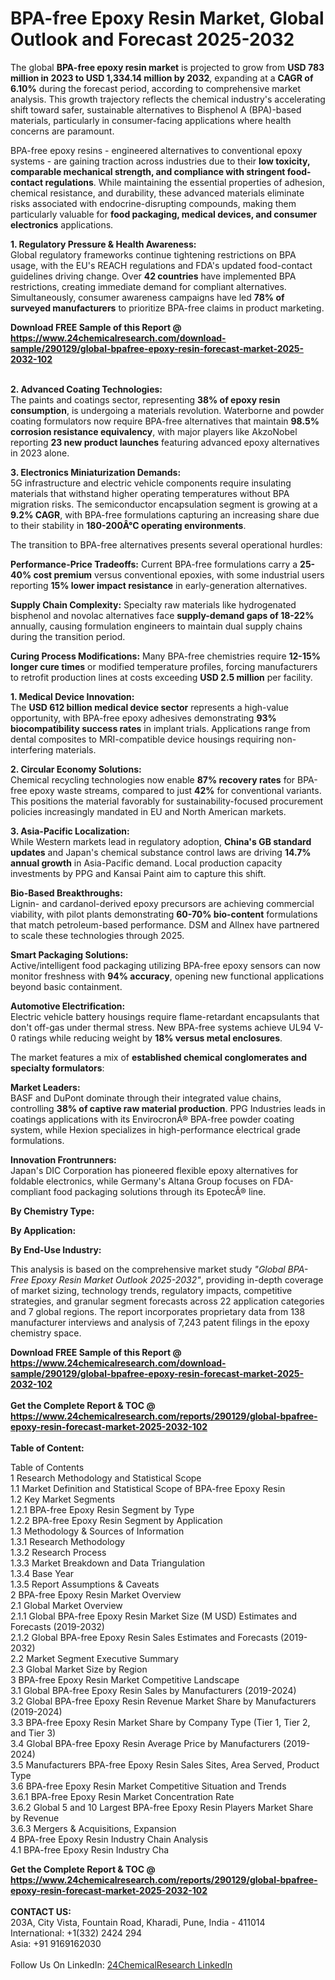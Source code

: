 <h1>BPA-free Epoxy Resin Market, Global Outlook and Forecast 2025-2032</h1><p>The global <strong>BPA-free epoxy resin market</strong> is projected to grow from <strong>USD 783 million in 2023 to USD 1,334.14 million by 2032</strong>, expanding at a <strong>CAGR of 6.10%</strong> during the forecast period, according to comprehensive market analysis. This growth trajectory reflects the chemical industry's accelerating shift toward safer, sustainable alternatives to Bisphenol A (BPA)-based materials, particularly in consumer-facing applications where health concerns are paramount.</p><p>BPA-free epoxy resins - engineered alternatives to conventional epoxy systems - are gaining traction across industries due to their <strong>low toxicity, comparable mechanical strength, and compliance with stringent food-contact regulations</strong>. While maintaining the essential properties of adhesion, chemical resistance, and durability, these advanced materials eliminate risks associated with endocrine-disrupting compounds, making them particularly valuable for <strong>food packaging, medical devices, and consumer electronics</strong> applications.</p><p><strong>1. Regulatory Pressure &amp; Health Awareness:</strong><br>
Global regulatory frameworks continue tightening restrictions on BPA usage, with the EU's REACH regulations and FDA's updated food-contact guidelines driving change. Over <strong>42 countries</strong> have implemented BPA restrictions, creating immediate demand for compliant alternatives. Simultaneously, consumer awareness campaigns have led <strong>78% of surveyed manufacturers</strong> to prioritize BPA-free claims in product marketing.</p><div><b>Download FREE Sample of this Report @ 
            <a href="https://www.24chemicalresearch.com/download-sample/290129/global-bpafree-epoxy-resin-forecast-market-2025-2032-102">
            https://www.24chemicalresearch.com/download-sample/290129/global-bpafree-epoxy-resin-forecast-market-2025-2032-102</a></b></div><br><p><strong>2. Advanced Coating Technologies:</strong><br>
The paints and coatings sector, representing <strong>38% of epoxy resin consumption</strong>, is undergoing a materials revolution. Waterborne and powder coating formulators now require BPA-free alternatives that maintain <strong>98.5% corrosion resistance equivalency</strong>, with major players like AkzoNobel reporting <strong>23 new product launches</strong> featuring advanced epoxy alternatives in 2023 alone.</p><p><strong>3. Electronics Miniaturization Demands:</strong><br>
5G infrastructure and electric vehicle components require insulating materials that withstand higher operating temperatures without BPA migration risks. The semiconductor encapsulation segment is growing at a <strong>9.2% CAGR</strong>, with BPA-free formulations capturing an increasing share due to their stability in <strong>180-200Â°C operating environments</strong>.</p><p>The transition to BPA-free alternatives presents several operational hurdles:</p><p><strong>Performance-Price Tradeoffs:</strong> Current BPA-free formulations carry a <strong>25-40% cost premium</strong> versus conventional epoxies, with some industrial users reporting <strong>15% lower impact resistance</strong> in early-generation alternatives.</p><p><strong>Supply Chain Complexity:</strong> Specialty raw materials like hydrogenated bisphenol and novolac alternatives face <strong>supply-demand gaps of 18-22%</strong> annually, causing formulation engineers to maintain dual supply chains during the transition period.</p><p><strong>Curing Process Modifications:</strong> Many BPA-free chemistries require <strong>12-15% longer cure times</strong> or modified temperature profiles, forcing manufacturers to retrofit production lines at costs exceeding <strong>USD 2.5 million</strong> per facility.</p><p><strong>1. Medical Device Innovation:</strong><br>
The <strong>USD 612 billion medical device sector</strong> represents a high-value opportunity, with BPA-free epoxy adhesives demonstrating <strong>93% biocompatibility success rates</strong> in implant trials. Applications range from dental composites to MRI-compatible device housings requiring non-interfering materials.</p><p><strong>2. Circular Economy Solutions:</strong><br>
Chemical recycling technologies now enable <strong>87% recovery rates</strong> for BPA-free epoxy waste streams, compared to just <strong>42%</strong> for conventional variants. This positions the material favorably for sustainability-focused procurement policies increasingly mandated in EU and North American markets.</p><p><strong>3. Asia-Pacific Localization:</strong><br>
While Western markets lead in regulatory adoption, <strong>China's GB standard updates</strong> and Japan's chemical substance control laws are driving <strong>14.7% annual growth</strong> in Asia-Pacific demand. Local production capacity investments by PPG and Kansai Paint aim to capture this shift.</p><p><strong>Bio-Based Breakthroughs:</strong><br>
	Lignin- and cardanol-derived epoxy precursors are achieving commercial viability, with pilot plants demonstrating <strong>60-70% bio-content</strong> formulations that match petroleum-based performance. DSM and Allnex have partnered to scale these technologies through 2025.</p><p><strong>Smart Packaging Solutions:</strong><br>
	Active/intelligent food packaging utilizing BPA-free epoxy sensors can now monitor freshness with <strong>94% accuracy</strong>, opening new functional applications beyond basic containment.</p><p><strong>Automotive Electrification:</strong><br>
	Electric vehicle battery housings require flame-retardant encapsulants that don't off-gas under thermal stress. New BPA-free systems achieve UL94 V-0 ratings while reducing weight by <strong>18% versus metal enclosures</strong>.</p><p>The market features a mix of <strong>established chemical conglomerates and specialty formulators</strong>:</p><p><strong>Market Leaders:</strong><br>
BASF and DuPont dominate through their integrated value chains, controlling <strong>38% of captive raw material production</strong>. PPG Industries leads in coatings applications with its EnvirocronÂ® BPA-free powder coating system, while Hexion specializes in high-performance electrical grade formulations.</p><p><strong>Innovation Frontrunners:</strong><br>
Japan's DIC Corporation has pioneered flexible epoxy alternatives for foldable electronics, while Germany's Altana Group focuses on FDA-compliant food packaging solutions through its EpotecÂ® line.</p><p><strong>By Chemistry Type:</strong></p><p><strong>By Application:</strong></p><p><strong>By End-Use Industry:</strong></p><p>This analysis is based on the comprehensive market study <em>"Global BPA-Free Epoxy Resin Market Outlook 2025-2032"</em>, providing in-depth coverage of market sizing, technology trends, regulatory impacts, competitive strategies, and granular segment forecasts across 22 application categories and 7 global regions. The report incorporates proprietary data from 138 manufacturer interviews and analysis of 7,243 patent filings in the epoxy chemistry space.</p><div><b>Download FREE Sample of this Report @ 
            <a href="https://www.24chemicalresearch.com/download-sample/290129/global-bpafree-epoxy-resin-forecast-market-2025-2032-102">
            https://www.24chemicalresearch.com/download-sample/290129/global-bpafree-epoxy-resin-forecast-market-2025-2032-102</a></b></div><br><div><b>Get the Complete Report & TOC @ 
            <a href="https://www.24chemicalresearch.com/reports/290129/global-bpafree-epoxy-resin-forecast-market-2025-2032-102">
            https://www.24chemicalresearch.com/reports/290129/global-bpafree-epoxy-resin-forecast-market-2025-2032-102</a></b></div><br>
            <b>Table of Content:</b><p>Table of Contents<br />
1 Research Methodology and Statistical Scope<br />
1.1 Market Definition and Statistical Scope of BPA-free Epoxy Resin<br />
1.2 Key Market Segments<br />
1.2.1 BPA-free Epoxy Resin Segment by Type<br />
1.2.2 BPA-free Epoxy Resin Segment by Application<br />
1.3 Methodology & Sources of Information<br />
1.3.1 Research Methodology<br />
1.3.2 Research Process<br />
1.3.3 Market Breakdown and Data Triangulation<br />
1.3.4 Base Year<br />
1.3.5 Report Assumptions & Caveats<br />
2 BPA-free Epoxy Resin Market Overview<br />
2.1 Global Market Overview<br />
2.1.1 Global BPA-free Epoxy Resin Market Size (M USD) Estimates and Forecasts (2019-2032)<br />
2.1.2 Global BPA-free Epoxy Resin Sales Estimates and Forecasts (2019-2032)<br />
2.2 Market Segment Executive Summary<br />
2.3 Global Market Size by Region<br />
3 BPA-free Epoxy Resin Market Competitive Landscape<br />
3.1 Global BPA-free Epoxy Resin Sales by Manufacturers (2019-2024)<br />
3.2 Global BPA-free Epoxy Resin Revenue Market Share by Manufacturers (2019-2024)<br />
3.3 BPA-free Epoxy Resin Market Share by Company Type (Tier 1, Tier 2, and Tier 3)<br />
3.4 Global BPA-free Epoxy Resin Average Price by Manufacturers (2019-2024)<br />
3.5 Manufacturers BPA-free Epoxy Resin Sales Sites, Area Served, Product Type<br />
3.6 BPA-free Epoxy Resin Market Competitive Situation and Trends<br />
3.6.1 BPA-free Epoxy Resin Market Concentration Rate<br />
3.6.2 Global 5 and 10 Largest BPA-free Epoxy Resin Players Market Share by Revenue<br />
3.6.3 Mergers & Acquisitions, Expansion<br />
4 BPA-free Epoxy Resin Industry Chain Analysis<br />
4.1 BPA-free Epoxy Resin Industry Cha</p><div><b>Get the Complete Report & TOC @ 
            <a href="https://www.24chemicalresearch.com/reports/290129/global-bpafree-epoxy-resin-forecast-market-2025-2032-102">
            https://www.24chemicalresearch.com/reports/290129/global-bpafree-epoxy-resin-forecast-market-2025-2032-102</a></b></div><br><b>CONTACT US:</b><br>
            203A, City Vista, Fountain Road, Kharadi, Pune, India - 411014<br>
            International: +1(332) 2424 294<br>
            Asia: +91 9169162030 <br><br>
            Follow Us On LinkedIn: <a href="https://www.linkedin.com/company/24chemicalresearch/">24ChemicalResearch LinkedIn</a>